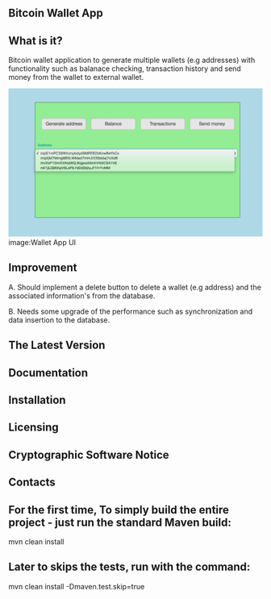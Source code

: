 
Bitcoin Wallet App
------------------

What is it?
-----------

Bitcoin wallet application to generate multiple wallets (e.g addresses) with functionality such as
balanace checking, transaction history and send money from the wallet to external wallet.


![alt Wallet App UI](https://github.com/Chaklader/Spring-Bitcoin-Wallet/blob/master/src/main/resources/App_UI.png)
                    image:Wallet App UI

Improvement
-----------

A. Should implement a delete button to delete a wallet
(e.g address) and the associated information's from
the database.

B. Needs some upgrade of the performance such as
synchronization and data insertion to the database.


The Latest Version
------------------

Documentation
-------------

Installation
------------

Licensing
---------

Cryptographic Software Notice
-----------------------------


Contacts
--------


For the first time, To simply build the entire project - just run the standard Maven build:
-------------------------------------------------------------------------------------------

mvn clean install


Later to skips the tests, run with the command:
-----------------------------------------------

mvn clean install -Dmaven.test.skip=true



